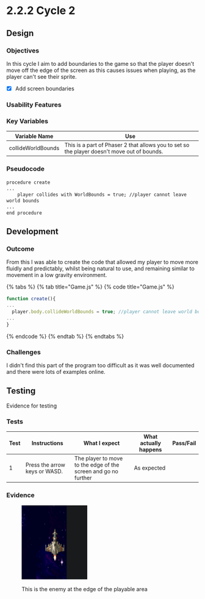 # 2.2.2 Cycle 2

## Design

### Objectives

In this cycle I aim to add boundaries to the game so that the player doesn't move off the edge of the screen as this causes issues when playing, as the player can't see their sprite.

* [x] Add screen boundaries

### Usability Features

### Key Variables

| Variable Name      | Use                                                                                         |
| ------------------ | ------------------------------------------------------------------------------------------- |
| collideWorldBounds | This is a part of Phaser 2 that allows you to set so the player doesn't move out of bounds. |

### Pseudocode

```
procedure create
...
    player collides with WorldBounds = true; //player cannot leave world bounds
...
end procedure
```

## Development

### Outcome

From this I was able to create the code that allowed my player to move more fluidly and predictably, whilst being natural to use, and remaining similar to movement in a low gravity environment.&#x20;

{% tabs %}
{% tab title="Game.js" %}
{% code title="Game.js" %}
```typescript
function create(){
...
  player.body.collideWorldBounds = true; //player cannot leave world bounds
...
}
```
{% endcode %}
{% endtab %}
{% endtabs %}

### Challenges

I didn't find this part of the program too difficult as it was well documented and there were lots of examples online.

## Testing

Evidence for testing

### Tests

<table><thead><tr><th>Test</th><th>Instructions</th><th>What I expect</th><th>What actually happens</th><th data-type="select">Pass/Fail</th></tr></thead><tbody><tr><td>1</td><td>Press the arrow keys or WASD.</td><td>The player to move to the edge of the screen and go no further</td><td>As expected</td><td></td></tr></tbody></table>

### Evidence

<figure><img src="../.gitbook/assets/image (7).png" alt=""><figcaption><p>This is the enemy at the edge of the playable area</p></figcaption></figure>
